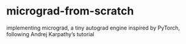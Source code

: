 # micrograd-from-scratch
implementing micrograd, a tiny autograd engine inspired by PyTorch, following Andrej Karpathy’s tutorial
